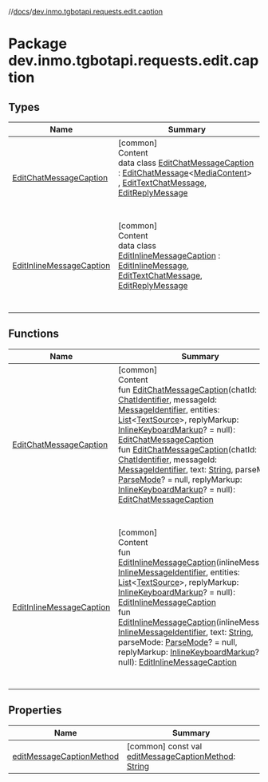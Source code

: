 //[docs](../../index.md)/[dev.inmo.tgbotapi.requests.edit.caption](index.md)



# Package dev.inmo.tgbotapi.requests.edit.caption  


## Types  
  
|  Name |  Summary | 
|---|---|
| <a name="dev.inmo.tgbotapi.requests.edit.caption/EditChatMessageCaption///PointingToDeclaration/"></a>[EditChatMessageCaption](-edit-chat-message-caption/index.md)| <a name="dev.inmo.tgbotapi.requests.edit.caption/EditChatMessageCaption///PointingToDeclaration/"></a>[common]  <br>Content  <br>data class [EditChatMessageCaption](-edit-chat-message-caption/index.md) : [EditChatMessage](../dev.inmo.tgbotapi.requests.edit.abstracts/-edit-chat-message/index.md)<[MediaContent](../dev.inmo.tgbotapi.types.message.content.abstracts/-media-content/index.md)> , [EditTextChatMessage](../dev.inmo.tgbotapi.requests.edit.abstracts/-edit-text-chat-message/index.md), [EditReplyMessage](../dev.inmo.tgbotapi.requests.edit.abstracts/-edit-reply-message/index.md)  <br><br><br>|
| <a name="dev.inmo.tgbotapi.requests.edit.caption/EditInlineMessageCaption///PointingToDeclaration/"></a>[EditInlineMessageCaption](-edit-inline-message-caption/index.md)| <a name="dev.inmo.tgbotapi.requests.edit.caption/EditInlineMessageCaption///PointingToDeclaration/"></a>[common]  <br>Content  <br>data class [EditInlineMessageCaption](-edit-inline-message-caption/index.md) : [EditInlineMessage](../dev.inmo.tgbotapi.requests.edit.abstracts/-edit-inline-message/index.md), [EditTextChatMessage](../dev.inmo.tgbotapi.requests.edit.abstracts/-edit-text-chat-message/index.md), [EditReplyMessage](../dev.inmo.tgbotapi.requests.edit.abstracts/-edit-reply-message/index.md)  <br><br><br>|


## Functions  
  
|  Name |  Summary | 
|---|---|
| <a name="dev.inmo.tgbotapi.requests.edit.caption//EditChatMessageCaption/#dev.inmo.tgbotapi.types.ChatIdentifier#kotlin.Long#kotlin.collections.List[dev.inmo.tgbotapi.CommonAbstracts.TextSource]#dev.inmo.tgbotapi.types.buttons.InlineKeyboardMarkup?/PointingToDeclaration/"></a>[EditChatMessageCaption](-edit-chat-message-caption.md)| <a name="dev.inmo.tgbotapi.requests.edit.caption//EditChatMessageCaption/#dev.inmo.tgbotapi.types.ChatIdentifier#kotlin.Long#kotlin.collections.List[dev.inmo.tgbotapi.CommonAbstracts.TextSource]#dev.inmo.tgbotapi.types.buttons.InlineKeyboardMarkup?/PointingToDeclaration/"></a>[common]  <br>Content  <br>fun [EditChatMessageCaption](-edit-chat-message-caption.md)(chatId: [ChatIdentifier](../dev.inmo.tgbotapi.types/-chat-identifier/index.md), messageId: [MessageIdentifier](../dev.inmo.tgbotapi.types/index.md#%5Bdev.inmo.tgbotapi.types%2FMessageIdentifier%2F%2F%2FPointingToDeclaration%2F%5D%2FClasslikes%2F625018081), entities: [List](https://kotlinlang.org/api/latest/jvm/stdlib/kotlin.collections/-list/index.html)<[TextSource](../dev.inmo.tgbotapi.CommonAbstracts/-text-source/index.md)>, replyMarkup: [InlineKeyboardMarkup](../dev.inmo.tgbotapi.types.buttons/-inline-keyboard-markup/index.md)? = null): [EditChatMessageCaption](-edit-chat-message-caption/index.md)  <br>fun [EditChatMessageCaption](-edit-chat-message-caption.md)(chatId: [ChatIdentifier](../dev.inmo.tgbotapi.types/-chat-identifier/index.md), messageId: [MessageIdentifier](../dev.inmo.tgbotapi.types/index.md#%5Bdev.inmo.tgbotapi.types%2FMessageIdentifier%2F%2F%2FPointingToDeclaration%2F%5D%2FClasslikes%2F625018081), text: [String](https://kotlinlang.org/api/latest/jvm/stdlib/kotlin/-string/index.html), parseMode: [ParseMode](../dev.inmo.tgbotapi.types.ParseMode/-parse-mode/index.md)? = null, replyMarkup: [InlineKeyboardMarkup](../dev.inmo.tgbotapi.types.buttons/-inline-keyboard-markup/index.md)? = null): [EditChatMessageCaption](-edit-chat-message-caption/index.md)  <br><br><br>|
| <a name="dev.inmo.tgbotapi.requests.edit.caption//EditInlineMessageCaption/#kotlin.String#kotlin.collections.List[dev.inmo.tgbotapi.CommonAbstracts.TextSource]#dev.inmo.tgbotapi.types.buttons.InlineKeyboardMarkup?/PointingToDeclaration/"></a>[EditInlineMessageCaption](-edit-inline-message-caption.md)| <a name="dev.inmo.tgbotapi.requests.edit.caption//EditInlineMessageCaption/#kotlin.String#kotlin.collections.List[dev.inmo.tgbotapi.CommonAbstracts.TextSource]#dev.inmo.tgbotapi.types.buttons.InlineKeyboardMarkup?/PointingToDeclaration/"></a>[common]  <br>Content  <br>fun [EditInlineMessageCaption](-edit-inline-message-caption.md)(inlineMessageId: [InlineMessageIdentifier](../dev.inmo.tgbotapi.types/index.md#%5Bdev.inmo.tgbotapi.types%2FInlineMessageIdentifier%2F%2F%2FPointingToDeclaration%2F%5D%2FClasslikes%2F625018081), entities: [List](https://kotlinlang.org/api/latest/jvm/stdlib/kotlin.collections/-list/index.html)<[TextSource](../dev.inmo.tgbotapi.CommonAbstracts/-text-source/index.md)>, replyMarkup: [InlineKeyboardMarkup](../dev.inmo.tgbotapi.types.buttons/-inline-keyboard-markup/index.md)? = null): [EditInlineMessageCaption](-edit-inline-message-caption/index.md)  <br>fun [EditInlineMessageCaption](-edit-inline-message-caption.md)(inlineMessageId: [InlineMessageIdentifier](../dev.inmo.tgbotapi.types/index.md#%5Bdev.inmo.tgbotapi.types%2FInlineMessageIdentifier%2F%2F%2FPointingToDeclaration%2F%5D%2FClasslikes%2F625018081), text: [String](https://kotlinlang.org/api/latest/jvm/stdlib/kotlin/-string/index.html), parseMode: [ParseMode](../dev.inmo.tgbotapi.types.ParseMode/-parse-mode/index.md)? = null, replyMarkup: [InlineKeyboardMarkup](../dev.inmo.tgbotapi.types.buttons/-inline-keyboard-markup/index.md)? = null): [EditInlineMessageCaption](-edit-inline-message-caption/index.md)  <br><br><br>|


## Properties  
  
|  Name |  Summary | 
|---|---|
| <a name="dev.inmo.tgbotapi.requests.edit.caption//editMessageCaptionMethod/#/PointingToDeclaration/"></a>[editMessageCaptionMethod](edit-message-caption-method.md)| <a name="dev.inmo.tgbotapi.requests.edit.caption//editMessageCaptionMethod/#/PointingToDeclaration/"></a> [common] const val [editMessageCaptionMethod](edit-message-caption-method.md): [String](https://kotlinlang.org/api/latest/jvm/stdlib/kotlin/-string/index.html)   <br>|

